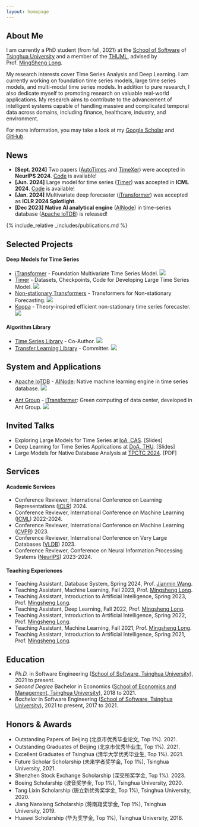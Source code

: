 ```yaml
---
layout: homepage
---
```


## About Me

I am currently a PhD student (from fall, 2021) at the [School of Software](https://www.thss.tsinghua.edu.cn/en/) of [Tsinghua University](https://www.tsinghua.edu.cn/en/) and a member of the [THUML](https://thuml.ai/), advised by Prof. [MingSheng Long](http://ise.thss.tsinghua.edu.cn/~mlong/). 

My research interests cover Time Series Analysis and Deep Learning. I am currently working on foundation time series models, large time series models, and multi-modal time series models. In addition to pure research, I also dedicate myself to promoting research on valuable real-world applications. My research aims to contribute to the advancement of intelligent systems capable of handling massive and complicated temporal data across domains, including finance, healthcare, industry, and environment.

For more information, you may take a look at my [Google Scholar](https://scholar.google.com/citations?user=dS9HVU8AAAAJ) and [GitHub](https://github.com/WenWeiTHU).



## News

- **[Sept. 2024]** Two papers ([AutoTimes](https://arxiv.org/abs/2402.02368) and [TimeXer](https://arxiv.org/abs/2402.19072)) were accepted in **NeurIPS 2024**. [Code](https://github.com/thuml/Large-Time-Series-Model) is available!
- **[Jun. 2024]** Large model for time series ([Timer](https://arxiv.org/abs/2402.02368)) was accepted in **ICML 2024**. [Code](https://github.com/thuml/Large-Time-Series-Model) is available!
- **[Jan. 2024]** Multivariate deep forecaster ([iTransformer](https://github.com/thuml/iTransformer))  was accepted as **ICLR 2024 Splotlight**.
- **[Dec 2023]** **Native AI analytical engine** ([AINode](https://iotdb.apache.org/UserGuide/latest/User-Manual/AINode_timecho.html)) in time-series database ([Apache IoTDB](https://github.com/apache/iotdb)) is released!

{% include_relative _includes/publications.md %}



## Selected Projects

#### Deep Models for Time Series
* [iTransformer](https://github.com/thuml/iTransformer) - Foundation Multivariate Time Series Model. ![](https://img.shields.io/github/stars/thuml/iTransformer)
* [Timer](https://github.com/thuml/Large-Time-Series-Model) - Datasets, Checkpoints, Code for Developing Large Time Series Model. ![](https://img.shields.io/github/stars/thuml/Large-Time-Series-Model)
* [Non-stationary Transformers](https://github.com/thuml/Nonstationary_Transformers) - Transformers for Non-stationary Forecasting. ![](https://img.shields.io/github/stars/thuml/Nonstationary_Transformers)
* [Koopa](https://github.com/thuml/Koopa) - Theory-inspired efficient non-stationary time series forecaster. ![](https://img.shields.io/github/stars/thuml/Koopa)
  
#### Algorithm Library
* [Time Series Library](https://github.com/thuml/Time-Series-Library) - Co-Author. ![](https://img.shields.io/github/stars/thuml/Time-Series-Library?size=small)
* [Transfer Learning Library](https://github.com/thuml/Transfer-Learning-Library) - Committer. ![](https://img.shields.io/github/stars/thuml/Transfer-Learning-Library?color=yellow)


## System and Applications
* [Apache IoTDB](https://iotdb.apache.org/) - [AINode](https://mp.weixin.qq.com/s/mC5WZwM0ch7FdpJhFKSzLw): Native machine learning engine in time series database. ![](https://img.shields.io/github/stars/apache/iotdb?size=small)
<!-- * [Huawei](https://mp.weixin.qq.com/s/kdbfBqE7XiXI1GCIDEUhQA) - [iTransformer](https://github.com/thuml/iTransformer): Resource allocation of AIOps, developed in Huawei. -->
* [Ant Group](https://en.wikipedia.org/wiki/Ant_Group) - [iTransformer](https://github.com/thuml/iTransformer): Green computing of data center, developed in Ant Group. ![](https://img.shields.io/github/stars/thuml/iTransformer)



## Invited Talks
* Exploring Large Models for Time Series at [IoA, CAS](http://english.ia.cas.cn/). [Slides]
* Deep Learning for Time Series Applications at [DoA, THU](https://www.au.tsinghua.edu.cn/). [Slides]
* Large Models for Native Database Analysis at [TPCTC 2024](https://www.tpc.org/tpctc/tpctc2024/default5.asp). [PDF]



## Services

#### Academic Services

* Conference Reviewer, International Conference on Learning Representations ([ICLR](http://iclr.cc/)) 2024.
* Conference Reviewer, International Conference on Machine Learning ([ICML](http://icml.cc/)) 2022-2024.
* Conference Reviewer, International Conference on Machine Learning ([CVPR](https://cvpr2023.thecvf.com/)) 2023.
* Conference Reviewer, International Conference on Very Large Databases ([VLDB](https://www.vldb.org/)) 2023.
* Conference Reviewer, Conference on Neural Information Processing Systems ([NeurIPS](https://neurips.cc/)) 2023-2024.

#### Teaching Experiences

* Teaching Assistant, Database System, Spring 2024, Prof. [Jianmin Wang](https://scholar.google.com/citations?user=MiovcboAAAAJ&hl=zh-CN).
* Teaching Assistant, Machine Learning, Fall 2023, Prof. [Mingsheng Long](http://ise.thss.tsinghua.edu.cn/~mlong/).
* Teaching Assistant, Introduction to Artificial Intelligence, Spring 2023, Prof. [Mingsheng Long](http://ise.thss.tsinghua.edu.cn/~mlong/).
* Teaching Assistant, Deep Learning, Fall 2022, Prof. [Mingsheng Long](http://ise.thss.tsinghua.edu.cn/~mlong/).
* Teaching Assistant, Introduction to Artificial Intelligence, Spring 2022, Prof. [Mingsheng Long](http://ise.thss.tsinghua.edu.cn/~mlong/).
* Teaching Assistant, Machine Learning, Fall 2021, Prof. [Mingsheng Long](http://ise.thss.tsinghua.edu.cn/~mlong/).
* Teaching Assistant, Introduction to Artificial Intelligence, Spring 2021, Prof. [Mingsheng Long](http://ise.thss.tsinghua.edu.cn/~mlong/).



## Education

* *Ph.D.* in Software Engineering ([School of Software, Tsinghua University](https://www.thss.tsinghua.edu.cn/)), 2021 to present.
* *Second Degree* Bachelor in Economics ([School of Economics and Management, Tsinghua University](https://www.sem.tsinghua.edu.cn/)), 2018 to 2021.
* *Bachelor* in Software Engineering ([School of Software, Tsinghua University](https://www.thss.tsinghua.edu.cn/)), 2021 to present, 2017 to 2021.



## Honors & Awards

* Outstanding Papers of Beijing (北京市优秀毕业论文, Top 1%). 2021.
* Outstanding Graduates of Beijing (北京市优秀毕业生, Top 1%). 2021.
* Excellent Graduates of Tsinghua (清华大学优秀毕业生, Top 1%). 2021.
* Future Scholar Scholarship (未来学者奖学金, Top 1%), Tsinghua University, 2021.
* Shenzhen Stock Exchange Scholarship (深交所奖学金, Top 1%). 2023.
* Boeing Scholarship (波音奖学金, Top 1%), Tsinghua University, 2020.
* Tang Lixin Scholarship (唐立新优秀奖学金, Top 1%), Tsinghua University, 2020.
* Jiang Nanxiang Scholarship (蒋南翔奖学金, Top 1%), Tsinghua University, 2019.
* Huawei Scholarship (华为奖学金, Top 1%), Tsinghua University, 2018.